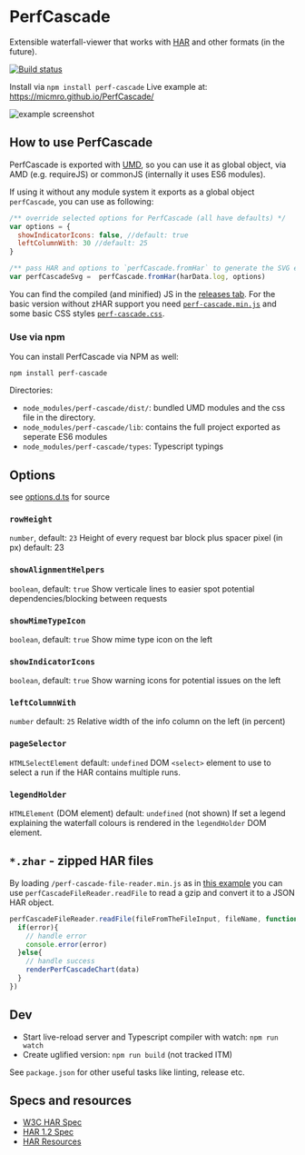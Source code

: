 # PerfCascade
Extensible waterfall-viewer that works with [HAR](http://www.softwareishard.com/blog/har-12-spec/) and other formats (in the future).

[![Build status][travis-image]][travis-url]

Install via `npm install perf-cascade`
Live example at: https://micmro.github.io/PerfCascade/

![example screenshot](https://raw.githubusercontent.com/micmro/PerfCascade/gh-pages/img/PerfCascade-sample2.png)

## How to use PerfCascade
PerfCascade is exported with [UMD](https://github.com/umdjs/umd), so you can use it as global object, via AMD (e.g. requireJS) or commonJS (internally it uses ES6 modules).

If using it without any module system it exports as a global object `perfCascade`, you can use as following:
```javascript
/** override selected options for PerfCascade (all have defaults) */
var options = {
  showIndicatorIcons: false, //default: true
  leftColumnWith: 30 //default: 25
}

/** pass HAR and options to `perfCascade.fromHar` to generate the SVG element*/
var perfCascadeSvg =  perfCascade.fromHar(harData.log, options)
```

You can find the compiled (and minified) JS in the [releases tab](https://github.com/micmro/PerfCascade/releases). For the basic version without zHAR support you need [`perf-cascade.min.js`](https://github.com/micmro/PerfCascade/blob/release/perf-cascade.min.js) and some basic CSS styles [`perf-cascade.css`](https://github.com/micmro/PerfCascade/blob/release/perf-cascade.css).

### Use via npm
You can install PerfCascade via NPM as well:
```
npm install perf-cascade
```

Directories:
- `node_modules/perf-cascade/dist/`: bundled UMD modules and the css file in the directory.
- `node_modules/perf-cascade/lib`: contains the full project exported as seperate ES6 modules
- `node_modules/perf-cascade/types`: Typescript typings

## Options
see [options.d.ts](https://github.com/micmro/PerfCascade/blob/master/src/ts/typing/options.ts) for source

### `rowHeight`
`number`, default: `23`
Height of every request bar block plus spacer pixel (in px) default: 23

### `showAlignmentHelpers`
`boolean`, default: `true`
Show verticale lines to easier spot potential dependencies/blocking between requests

### `showMimeTypeIcon`
`boolean`, default: `true`
Show mime type icon on the left

### `showIndicatorIcons`
`boolean`, default: `true`
Show warning icons for potential issues on the left

### `leftColumnWith`
`number` default: `25`
Relative width of the info column on the left (in percent)

### `pageSelector`
`HTMLSelectElement` default: `undefined`
DOM `<select>` element to use to select a run if the HAR contains multiple runs.

### `legendHolder`
`HTMLElement` (DOM element) default: `undefined` (not shown)
If set a legend explaining the waterfall colours is rendered in the `legendHolder` DOM element.

## `*.zhar` - zipped HAR files
By loading `/perf-cascade-file-reader.min.js` as in [this example](https://github.com/micmro/PerfCascade/blob/master/src/index.html#L73-L80) you can use `perfCascadeFileReader.readFile` to read a gzip and convert it to a JSON HAR object.

```javascript
perfCascadeFileReader.readFile(fileFromTheFileInput, fileName, function(error, data){
  if(error){
    // handle error
    console.error(error)
  }else{
    // handle success
    renderPerfCascadeChart(data)
  }
})
```

## Dev
- Start live-reload server and Typescript compiler with watch: `npm run watch`
- Create uglified version: `npm run build` (not tracked ITM)

See `package.json` for other useful tasks like linting, release etc.

## Specs and resources

- [W3C HAR Spec](https://w3c.github.io/web-performance/specs/HAR/Overview.html)
- [HAR 1.2 Spec](http://www.softwareishard.com/blog/har-12-spec)
- [HAR Resources](https://github.com/ahmadnassri/har-resources)

[travis-image]: https://img.shields.io/travis/micmro/PerfCascade.svg?style=flat-square
[travis-url]: https://travis-ci.org/micmro/PerfCascade
